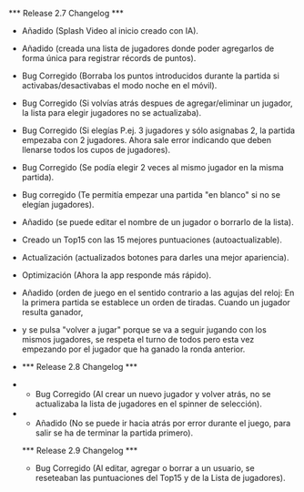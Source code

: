 *** Release 2.7 Changelog ***

- Añadido (Splash Video al inicio creado con IA).
- Añadido (creada una lista de jugadores donde poder agregarlos de forma única para registrar récords de puntos).
- Bug Corregido (Borraba los puntos introducidos durante la partida si activabas/desactivabas el modo noche en el móvil).
- Bug Corregido (Si volvías atrás despues de agregar/eliminar un jugador, la lista para elegir jugadores no se actualizaba).
- Bug Corregido (Si elegías P.ej. 3 jugadores y sólo asignabas 2, la partida empezaba con 2 jugadores. Ahora sale error indicando que deben llenarse todos los cupos de jugadores).
- Bug Corregido (Se podía elegir 2 veces al mismo jugador en la misma partida).
- Bug corregido (Te permitía empezar una partida "en blanco" si no se elegían jugadores).
- Añadido (se puede editar el nombre de un jugador o borrarlo de la lista).
- Creado un Top15 con las 15 mejores puntuaciones (autoactualizable).
- Actualización (actualizados botones para darles una mejor apariencia).
- Optimización (Ahora la app responde más rápido).

- Añadido (orden de juego en el sentido contrario a las agujas del reloj: En la primera partida se establece un orden de tiradas. Cuando un jugador resulta ganador,
- y se pulsa "volver a jugar" porque se va a seguir jugando con los mismos jugadores, se respeta el turno de todos pero esta vez empezando por el jugador que ha ganado la ronda anterior.

- *** Release 2.8 Changelog ***

- - Bug Corregido (Al crear un nuevo jugador y volver atrás, no se actualizaba la lista de jugadores en el spinner de selección).
- - Añadido (No se puede ir hacia atrás por error durante el juego, para salir se ha de terminar la partida primero).
 
  *** Release 2.9 Changelog ***

  - Bug Corregido (Al editar, agregar o borrar a un usuario, se reseteaban las puntuaciones del Top15 y de la Lista de jugadores).
